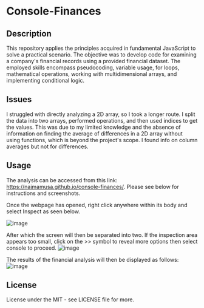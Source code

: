 # Console-Finances

## Description
This repository applies the principles acquired in fundamental JavaScript to solve a practical scenario. The objective was to develop code for examining a company's financial records using a provided financial dataset. The employed skills encompass pseudocoding, variable usage, for loops, mathematical operations, working with multidimensional arrays, and implementing conditional logic.

## Issues
I struggled with directly analyzing a 2D array, so I took a longer route. I split the data into two arrays, performed operations, and then used indices to get the values. This was due to my limited knowledge and the absence of information on finding the average of differences in a 2D array without using functions, which is beyond the project's scope. I found info on column averages but not for differences.

## Usage 
The analysis can be accessed from this link: https://najmamusa.github.io/console-finances/. Please see below for instructions and screenshots.

Once the webpage has opened, right click anywhere within its body and select Inspect as seen below.

![image](https://github.com/najmamusa/console-finances/assets/110435863/2ceb327e-47c8-4499-adf7-2f1a93cd5763)

After which the screen will then be separated into two. If the inspection area appears too small, click on the >> symbol to reveal more options then select console to proceed. 
![image](https://github.com/najmamusa/console-finances/assets/110435863/3e05b16e-43f4-403c-ab77-a65699b92c45)

The results of the financial analysis will then be displayed as follows:
![image](https://github.com/najmamusa/console-finances/assets/110435863/00999d1a-b78f-4397-a6fe-36132cb667cf)

## License
License under the MIT - see LICENSE file for more.


